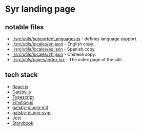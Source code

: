 # Syr landing page

## notable files
- [./src/utils/supportedLanguages.js](./src/utils/supportedLanguages.js) - defines language support.
- [./src/utils/locales/en.json](./src/utils/locales/en.json) - English copy.
- [./src/utils/locales/es.json](./src/utils/locales/es.json) - Spanish copy.
- [./src/utils/locales/zh.json](./src/utils/locales/zh.json) - Chinese copy.
- [./src/utils/pages/index.tsx](./src/utils/pages/index.tsx) - The index page of the site.

## tech stack
- [React.js](https://reactjs.org/)
- [Gatsby.js](https://www.gatsbyjs.org/)
- [Typescript](https://www.typescriptlang.org/)
- [Emotion.js](https://emotion.sh/)
- [gatsby-plugin-intl](https://github.com/wiziple/gatsby-plugin-intl/)
- [gatsby-plugin-svgr](https://github.com/zabute/gatsby-plugin-svgr/)
- [Jest](https://jestjs.io/)
- [Storybook](https://storybook.js.org/)
